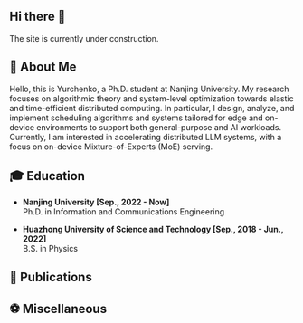 ## Hi there 👋

The site is currently under construction.

## 🦖 About Me

Hello, this is Yurchenko, a Ph.D. student at Nanjing University.
My research focuses on algorithmic theory and system-level optimization towards elastic and time-efficient distributed computing. 
In particular, I design, analyze, and implement scheduling algorithms and systems tailored for edge and on-device environments to support both general-purpose and AI workloads. 
Currently, I am interested in accelerating distributed LLM systems, with a focus on on-device Mixture-of-Experts (MoE) serving.


## 🎓 Education

- **Nanjing University   [Sep., 2022 - Now]**  
  Ph.D. in Information and Communications Engineering  

- **Huazhong University of Science and Technology   [Sep., 2018 - Jun., 2022]**  
  B.S. in Physics  


## 📜 Publications



## ⚽ Miscellaneous






<!--
**npnothard/npnothard** is a ✨ _special_ ✨ repository because its `README.md` (this file) appears on your GitHub profile.

Here are some ideas to get you started:

- 🔭 I’m currently working on ...
- 🌱 I’m currently learning ...
- 👯 I’m looking to collaborate on ...
- 🤔 I’m looking for help with ...
- 💬 Ask me about ...
- 📫 How to reach me: ...
- 😄 Pronouns: ...
- ⚡ Fun fact: ...
-->
